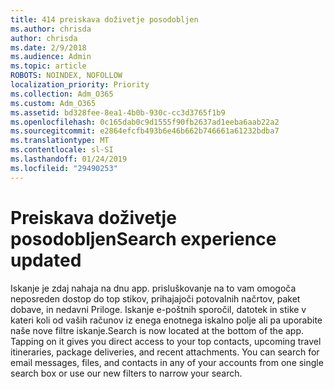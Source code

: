 ```yaml
---
title: 414 preiskava doživetje posodobljen
ms.author: chrisda
author: chrisda
ms.date: 2/9/2018
ms.audience: Admin
ms.topic: article
ROBOTS: NOINDEX, NOFOLLOW
localization_priority: Priority
ms.collection: Adm_O365
ms.custom: Adm_O365
ms.assetid: bd328fee-8ea1-4b0b-930c-cc3d3765f1b9
ms.openlocfilehash: 0c165dab0c9d1555f90fb2637ad1eeba6aab22a2
ms.sourcegitcommit: e2864efcfb493b6e46b662b746661a61232bdba7
ms.translationtype: MT
ms.contentlocale: sl-SI
ms.lasthandoff: 01/24/2019
ms.locfileid: "29490253"
---
```

# <a name="search-experience-updated"></a><span data-ttu-id="92d9f-102">Preiskava doživetje posodobljen</span><span class="sxs-lookup"><span data-stu-id="92d9f-102">Search experience updated</span></span>

<span data-ttu-id="92d9f-p101">Iskanje je zdaj nahaja na dnu app. prisluškovanje na to vam omogoča neposreden dostop do top stikov, prihajajoči potovalnih načrtov, paket dobave, in nedavni Priloge. Iskanje e-poštnih sporočil, datotek in stike v kateri koli od vaših računov iz enega enotnega iskalno polje ali pa uporabite naše nove filtre iskanje.</span><span class="sxs-lookup"><span data-stu-id="92d9f-p101">Search is now located at the bottom of the app. Tapping on it gives you direct access to your top contacts, upcoming travel itineraries, package deliveries, and recent attachments. You can search for email messages, files, and contacts in any of your accounts from one single search box or use our new filters to narrow your search.</span></span>
  

